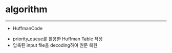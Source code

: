 # algorithm
---
+ HuffmanCode
- priority_queue를 활용한 Huffman Table 작성
- 압축된 input file을 decoding하여 원문 복원

